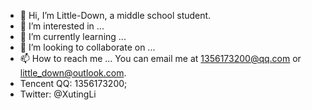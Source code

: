 - 👋 Hi, I’m Little-Down, a middle school student.
- 👀 I’m interested in ...
- 🌱 I’m currently learning ...
- 💞️ I’m looking to collaborate on ...
- 📫 How to reach me ... You can email me at 1356173200@qq.com or little_down@outlook.com.
- Tencent QQ: 1356173200;
- Twitter: @XutingLi

<!---
Little-Down/Little-Down is a ✨ special ✨ repository because its `README.md` (this file) appears on your GitHub profile.
You can click the Preview link to take a look at your changes.
--->
